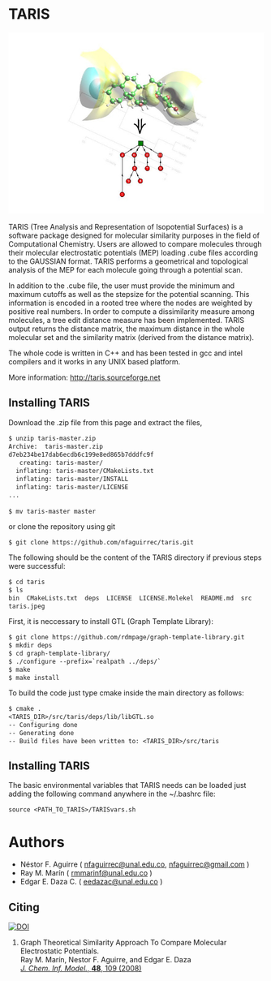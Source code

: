 # TARIS
![Terminal](taris.jpeg)

TARIS (Tree Analysis and Representation of Isopotential Surfaces) is a software package designed for molecular similarity purposes in the field of Computational Chemistry. Users are allowed to compare molecules through their molecular electrostatic potentials (MEP) loading .cube files according to the GAUSSIAN format. TARIS performs a geometrical and topological analysis of the  MEP for each molecule going through a potential scan. 

In addition to the .cube file, the user must provide the minimum and maximum cutoffs as well as the stepsize for the potential scanning. This information is encoded in a rooted tree where the nodes are weighted by positive real numbers. In order to compute a dissimilarity measure among molecules, a tree edit distance measure has been implemented.  TARIS output returns the distance matrix, the maximum distance in the whole molecular set and the similarity matrix (derived from the distance matrix). 

The whole code is written in C++ and has been tested in gcc and intel compilers and it works in any UNIX based platform.

More information: http://taris.sourceforge.net

## Installing TARIS

Download the .zip file from this page and extract the files,
```
$ unzip taris-master.zip 
Archive:  taris-master.zip
d7eb234be17dab6ecdb6c199e8ed865b7dddfc9f
   creating: taris-master/
  inflating: taris-master/CMakeLists.txt  
  inflating: taris-master/INSTALL    
  inflating: taris-master/LICENSE    
...

$ mv taris-master master
```
or clone the repository using git
```
$ git clone https://github.com/nfaguirrec/taris.git
```
The following should be the content of the TARIS directory if previous steps were successful:
```
$ cd taris
$ ls
bin  CMakeLists.txt  deps  LICENSE  LICENSE.Molekel  README.md  src  taris.jpeg
```

First, it is neccessary to install GTL (Graph Template Library):
```
$ git clone https://github.com/rdmpage/graph-template-library.git
$ mkdir deps
$ cd graph-template-library/
$ ./configure --prefix=`realpath ../deps/`
$ make
$ make install
```

To build the code just type cmake inside the main directory as follows:
```
$ cmake .
<TARIS_DIR>/src/taris/deps/lib/libGTL.so
-- Configuring done
-- Generating done
-- Build files have been written to: <TARIS_DIR>/src/taris
```

## Installing TARIS

The basic environmental variables that TARIS needs can be loaded just adding the following command anywhere in the ~/.bashrc file:

```
source <PATH_TO_TARIS>/TARISvars.sh
```

# Authors
* Néstor F. Aguirre ( nfaguirrec@unal.edu.co, nfaguirrec@gmail.com )
* Ray M. Marín ( rmmarinf@unal.edu.co )
* Edgar E. Daza C. ( eedazac@unal.edu.co )

## Citing

[![DOI](https://zenodo.org/badge/91266409.svg)](https://zenodo.org/badge/latestdoi/91266409)

1. Graph Theoretical Similarity Approach To Compare Molecular Electrostatic Potentials.<br/>
   Ray M. Marín, Nestor F. Aguirre, and Edgar E. Daza<br/>
   [*J. Chem. Inf. Model.*, **48**, 109 (2008)](https://pubs.acs.org/doi/10.1021/ci7001878)

